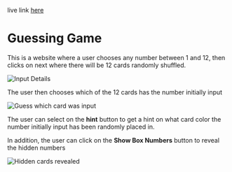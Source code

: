 live link [here](https://guessing-game-simeon-osiemo.netlify.app/)

# Guessing Game
This is a website where a user chooses any number between 1 and 12, then clicks on next where there will be 12 cards randomly shuffled.

![Input Details](https://user-images.githubusercontent.com/49209736/208256555-d7763da6-6bf8-429a-b8c5-55e6f1034595.PNG)

The user then chooses which of the 12 cards has the number initially input

![Guess which card was input](https://user-images.githubusercontent.com/49209736/208256612-afcc4833-947e-41a7-917c-12988796eeb4.PNG)

The user can select on the **hint** button to get a hint on what card color the number initially input has been randomly placed in.

In addition, the user can click on the **Show Box Numbers** button to reveal the hidden numbers

![Hidden cards revealed](https://user-images.githubusercontent.com/49209736/208256748-aba546f9-ecd3-4a63-8167-ccdf65f69669.PNG)
